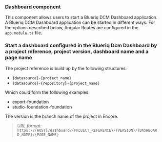 ### Dashboard component

This component allows users to start a Blueriq DCM Dashboard application.
A Blueriq DCM Dashboard application can be started in different ways. For the options described below, Angular Routes are
configured in the `app.module.ts` file.

### Start a dashboard configured in the Blueriq Dcm Dashboard by a project reference, project version, dashboard name and a page name

The project reference is build up by the following structures:

- `{datasource}-{project_name}`
- `{datasource}-{repository}-{project_name}`

Which could form the following examples:

- export-foundation
- studio-foundation-foundation

The version is the branch name of the project in Encore.

> _URL format:_ `https://{HOST}/dashboard/{PROJECT_REFERENCE}/{VERSION}/{DASHBOARD_NAME}/{PAGE_NAME}`  

